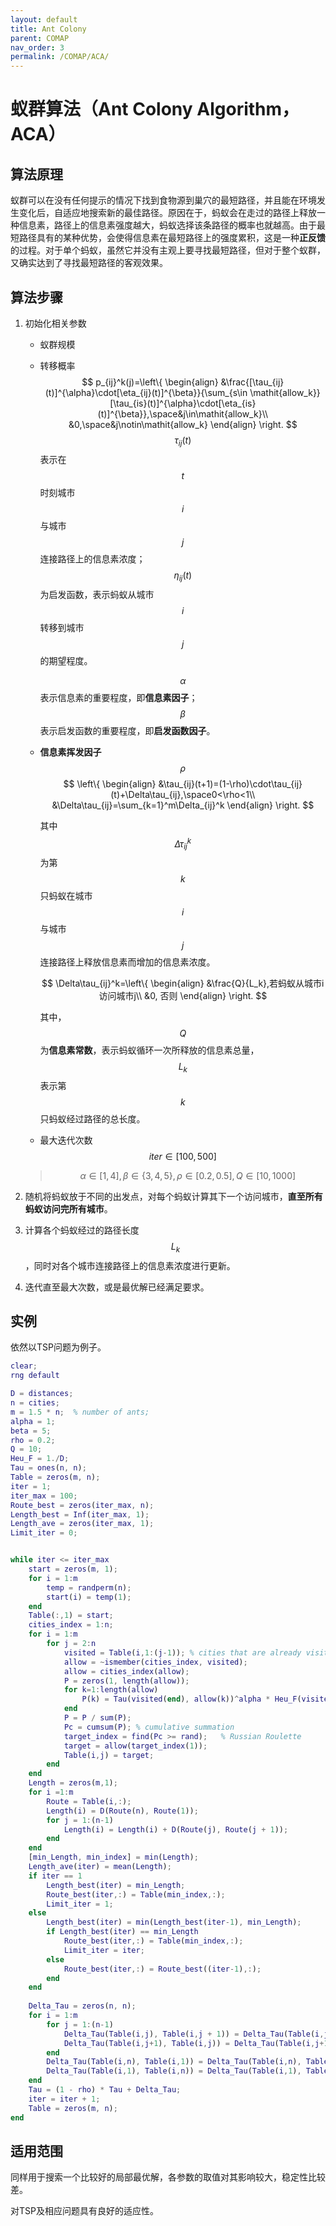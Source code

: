 ```yaml
---
layout: default
title: Ant Colony
parent: COMAP
nav_order: 3
permalink: /COMAP/ACA/
---
```


# 蚁群算法（Ant Colony Algorithm，ACA）

## 算法原理

蚁群可以在没有任何提示的情况下找到食物源到巢穴的最短路径，并且能在环境发生变化后，自适应地搜索新的最佳路径。原因在于，蚂蚁会在走过的路径上释放一种信息素，路径上的信息素强度越大，蚂蚁选择该条路径的概率也就越高。由于最短路径具有的某种优势，会使得信息素在最短路径上的强度累积，这是一种**正反馈**的过程。对于单个蚂蚁，虽然它并没有主观上要寻找最短路径，但对于整个蚁群，又确实达到了寻找最短路径的客观效果。

## 算法步骤

1. 初始化相关参数

   * 蚁群规模

   * 转移概率
     $$ p_{ij}^k(j)=\left\{
     \begin{align}
     &\frac{[\tau_{ij}(t)]^{\alpha}\cdot[\eta_{ij}(t)]^{\beta}}{\sum_{s\in \mathit{allow_k}}[\tau_{is}(t)]^{\alpha}\cdot[\eta_{is}(t)]^{\beta}},\space&j\in\mathit{allow_k}\\
     &0,\space&j\notin\mathit{allow_k}
     \end{align}
     \right. $$
     $$\tau_{ij}(t)$$表示在$$t$$时刻城市$$i$$与城市$$j$$连接路径上的信息素浓度；$$\eta_{ij}(t)$$为启发函数，表示蚂蚁从城市$$i$$转移到城市$$j$$的期望程度。

     $$\alpha$$表示信息素的重要程度，即**信息素因子**；$$\beta$$表示启发函数的重要程度，即**启发函数因子**。

   * **信息素挥发因子**$$\rho$$
     $$
     \left\{
     \begin{align}
     &\tau_{ij}(t+1)=(1-\rho)\cdot\tau_{ij}(t)+\Delta\tau_{ij},\space0<\rho<1\\
     &\Delta\tau_{ij}=\sum_{k=1}^m\Delta_{ij}^k
     \end{align}
     \right.
     $$

     其中$$\Delta\tau_{ij}^k$$为第$$k$$只蚂蚁在城市$$i$$与城市$$j$$连接路径上释放信息素而增加的信息素浓度。

     $$
     \Delta\tau_{ij}^k=\left\{
     \begin{align}
     &\frac{Q}{L_k},若蚂蚁从城市i访问城市j\\
     &0, 否则
     \end{align}
     \right.
     $$
     
     其中，$$Q$$为**信息素常数**，表示蚂蚁循环一次所释放的信息素总量，$$L_k$$表示第$$k$$只蚂蚁经过路径的总长度。

   * 最大迭代次数$$iter\in[100,500]$$

   > $$\alpha\in[1,4],\beta\in\{3,4,5\},\rho\in[0.2,0.5],Q\in[10,1000]$$

2. 随机将蚂蚁放于不同的出发点，对每个蚂蚁计算其下一个访问城市，**直至所有蚂蚁访问完所有城市**。

3. 计算各个蚂蚁经过的路径长度$$L_k$$，同时对各个城市连接路径上的信息素浓度进行更新。

4. 迭代直至最大次数，或是最优解已经满足要求。

## 实例

依然以TSP问题为例子。

```matlab
clear;
rng default

D = distances;
n = cities;
m = 1.5 * n;  % number of ants;
alpha = 1;
beta = 5;
rho = 0.2;
Q = 10;
Heu_F = 1./D;
Tau = ones(n, n);
Table = zeros(m, n);
iter = 1;
iter_max = 100;
Route_best = zeros(iter_max, n);
Length_best = Inf(iter_max, 1);
Length_ave = zeros(iter_max, 1);
Limit_iter = 0;


while iter <= iter_max
    start = zeros(m, 1);
    for i = 1:m
        temp = randperm(n);
        start(i) = temp(1);
    end
    Table(:,1) = start;
    cities_index = 1:n;
    for i = 1:m
        for j = 2:n
            visited = Table(i,1:(j-1)); % cities that are already visited
            allow = ~ismember(cities_index, visited);
            allow = cities_index(allow);
            P = zeros(1, length(allow));
            for k=1:length(allow)
                P(k) = Tau(visited(end), allow(k))^alpha * Heu_F(visited(end), allow(k))^beta;
            end
            P = P / sum(P);
            Pc = cumsum(P); % cumulative summation
            target_index = find(Pc >= rand);   % Russian Roulette
            target = allow(target_index(1));
            Table(i,j) = target;
        end
    end
    Length = zeros(m,1);
    for i =1:m
        Route = Table(i,:);
        Length(i) = D(Route(n), Route(1));
        for j = 1:(n-1)
            Length(i) = Length(i) + D(Route(j), Route(j + 1));
        end
    end
    [min_Length, min_index] = min(Length);
    Length_ave(iter) = mean(Length);
    if iter == 1
        Length_best(iter) = min_Length;
        Route_best(iter,:) = Table(min_index,:);
        Limit_iter = 1;
    else
        Length_best(iter) = min(Length_best(iter-1), min_Length);
        if Length_best(iter) == min_Length
            Route_best(iter,:) = Table(min_index,:);
            Limit_iter = iter;
        else
            Route_best(iter,:) = Route_best((iter-1),:);
        end
    end
    
    Delta_Tau = zeros(n, n);
    for i = 1:m
        for j = 1:(n-1)
            Delta_Tau(Table(i,j), Table(i,j + 1)) = Delta_Tau(Table(i,j), Table(i,j + 1)) + Q / Length(i);
            Delta_Tau(Table(i,j+1), Table(i,j)) = Delta_Tau(Table(i,j+1), Table(i,j)) + Q / Length(i);
        end
        Delta_Tau(Table(i,n), Table(i,1)) = Delta_Tau(Table(i,n), Table(i,1)) + Q/Length(i);
        Delta_Tau(Table(i,1), Table(i,n)) = Delta_Tau(Table(i,1), Table(i,n)) + Q/Length(i); 
    end
    Tau = (1 - rho) * Tau + Delta_Tau;
    iter = iter + 1;
    Table = zeros(m, n);
end
```

## 适用范围

同样用于搜索一个比较好的局部最优解，各参数的取值对其影响较大，稳定性比较差。

对TSP及相应问题具有良好的适应性。